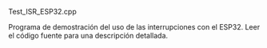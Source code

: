 Test_ISR_ESP32.cpp

Programa de demostración del uso de las interrupciones con el ESP32. Leer el código fuente para una descripción detallada.